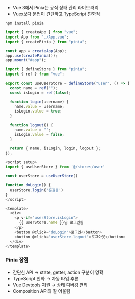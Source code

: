 - Vue 3에서 Pinia는 공식 상태 관리 라이브러리
- Vuex보다 문법이 간단하고 TypeScript 친화적

```
npm install pinia
```

```js
import { createApp } from "vue";
import App from "./App.vue";
import { createPinia } from "pinia";

const app = createApp(App);
app.use(createPinia());
app.mount("#app");
```

```js
import { defineStore } from "pinia";
import { ref } from "vue";

export const useUserStore = defineStore("user", () => {
  const name = ref("");
  const isLogin = ref(false);

  function login(username) {
    name.value = username;
    isLogin.value = true;
  }

  function logout() {
    name.value = "";
    isLogin.value = false;
  }

  return { name, isLogin, login, logout };
});
```

```js
<script setup>
import { useUserStore } from '@/stores/user'

const userStore = useUserStore()

function doLogin() {
  userStore.login('홍길동')
}
</script>

<template>
  <div>
    <p v-if="userStore.isLogin">
      {{ userStore.name }}님 로그인됨
    </p>
    <button @click="doLogin">로그인</button>
    <button @click="userStore.logout">로그아웃</button>
  </div>
</template>
```

### Pinia 장점

- 간단한 API → state, getter, action 구분이 명확
- TypeScript 친화 → 자동 타입 추론
- Vue Devtools 지원 → 상태 디버깅 편리
- Composition API와 잘 어울림
